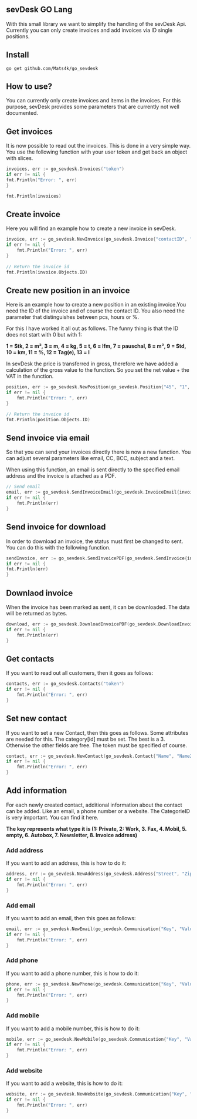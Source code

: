 ## sevDesk GO Lang
With this small library we want to simplify the handling of the sevDesk Api. Currently you can only create invoices and add invoices via ID single positions.

## Install

```console
go get github.com/Mats4k/go_sevdesk
```

## How to use?
You can currently only create invoices and items in the invoices. For this purpose, sevDesk provides some parameters that are currently not well documented.

## Get invoices
It is now possible to read out the invoices. This is done in a very simple way. You use the following function with your user token and get back an object with slices.

```go
invoices, err := go_sevdesk.Invoices("token")
if err != nil {
fmt.Println("Error: ", err)
}

fmt.Println(invoices)
```

## Create invoice
Here you will find an example how to create a new invoice in sevDesk.

```go
invoice, err := go_sevdesk.NewInvoice(go_sevdesk.Invoice{"contactID", "address", "invoiceDate", "status", "invoiceType", "contactPerson", "subject", "headText", "footText", "token"})
if err != nil {
    fmt.Println("Error: ", err)
}
	
// Return the invoice id
fmt.Println(invoice.Objects.ID)
```

## Create new position in an invoice
Here is an example how to create a new position in an existing invoice.You need the ID of the invoice and of course the contact ID. You also need the parameter that distinguishes between pcs, hours or %.

For this I have worked it all out as follows. The funny thing is that the ID does not start with 0 but with 1:

**1 = Stk, 2 = m², 3 = m, 4 = kg, 5 = t, 6 = lfm, 7 = pauschal, 8 = m³, 9 = Std, 10 = km, 11 = %, 12 = Tag(e), 13 = l**

In sevDesk the price is transferred in gross, therefore we have added a calculation of the gross value to the function. So you set the net value + the VAT in the function.

```go
position, err := go_sevdesk.NewPosition(go_sevdesk.Position{"45", "1", "16", "Backups", "Backups of all Websites", "9", "invoiceID", "token"})
if err != nil {
    fmt.Println("Error: ", err)
}

// Return the invoice id
fmt.Println(position.Objects.ID)
```

## Send invoice via email
So that you can send your invoices directly there is now a new function. You can adjust several parameters like email, CC, BCC, subject and a text.

When using this function, an email is sent directly to the specified email address and the invoice is attached as a PDF.

```go
// Send email
email, err := go_sevdesk.SendInvoiceEmail(go_sevdesk.InvoiceEmail{invoice.Objects.ID, "email", "subject", "text", "cc", "bcc", "token"})
if err != nil {
    fmt.Println(err)
}
```

## Send invoice for download
In order to download an invoice, the status must first be changed to sent. You can do this with the following function.

```go
sendInvoice, err := go_sevdesk.SendInvoicePDF(go_sevdesk.SendInvoice{invoice.Objects.ID, "VPDF", "false", "token"})
if err != nil {
fmt.Println(err)
}
```

## Downlaod invoice
When the invoice has been marked as sent, it can be downloaded. The data will be returned as bytes.

```go
download, err := go_sevdesk.DownloadInvoicePDF(go_sevdesk.DownloadInvoice{invoice.Objects.ID, "true", "true", "token"})
if err != nil {
    fmt.Println(err)
}
```

## Get contacts

If you want to read out all customers, then it goes as follows:

```go
contacts, err := go_sevdesk.Contacts("token")
if err != nil {
	fmt.Println("Error: ", err)
}
```

## Set new contact

If you want to set a new Contact, then this goes as follows. Some attributes are needed for this. The category[id] must be set. The best is a 3. Otherwise the other fields are free. The token must be specified of course.

```go
contact, err := go_sevdesk.NewContact(go_sevdesk.Contact{"Name", "Name2", "Surname", "Familyname", "Vat number", "Tax number", "Bank account", "Bank number", "CategoryID", "token"})
if err != nil {
	fmt.Println("Error: ", err)
}
```

## Add information

For each newly created contact, additional information about the contact can be added. Like an email, a phone number or a website. The CategorieID is very important. You can find it here.

**The key represents what type it is (1: Private, 2: Work, 3. Fax, 4. Mobil, 5. empty, 6. Autobox, 7. Newsletter, 8. Invoice address)**

### Add address

If you want to add an address, this is how to do it:

```go
address, err := go_sevdesk.NewAddress(go_sevdesk.Address{"Street", "Zip", "City", "ContactID", "Token"})
if err != nil {
	fmt.Println("Error: ", err)
}
```
 
### Add email

If you want to add an email, then this goes as follows:

```go
email, err := go_sevdesk.NewEmail(go_sevdesk.Communication{"Key", "Value", "ContactID", "Token"})
if err != nil {
    fmt.Println("Error: ", err)
}
```

### Add phone

If you want to add a phone number, this is how to do it:

```go
phone, err := go_sevdesk.NewPhone(go_sevdesk.Communication{"Key", "Value", "ContactID", "Token"})
if err != nil {
    fmt.Println("Error: ", err)
}
```

### Add mobile

If you want to add a mobile number, this is how to do it:

```go
mobile, err := go_sevdesk.NewMobile(go_sevdesk.Communication{"Key", "Value", "ContactID", "Token"})
if err != nil {
    fmt.Println("Error: ", err)
}
```

### Add website

If you want to add a website, this is how to do it:

```go
website, err := go_sevdesk.NewWebsite(go_sevdesk.Communication{"Key", "Value", "ContactID", "Token"})
if err != nil {
    fmt.Println("Error: ", err)
}
```
